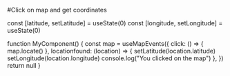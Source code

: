 #Click on map and get coordinates

  const [latitude, setLatitude] = useState(0)
  const [longitude, setLongitude] = useState(0)

  function MyComponent() {
    const map = useMapEvents({
      click: () => {
        map.locate()
      },
      locationfound: (location) => {
        setLatitude(location.latitude)
        setLongitude(location.longitude)
        console.log("You clicked on the map")
      },
    })
    return null
  }

   <MyComponent />